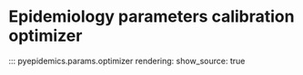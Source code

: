 # Epidemiology parameters calibration optimizer

::: pyepidemics.params.optimizer
    rendering:
      show_source: true